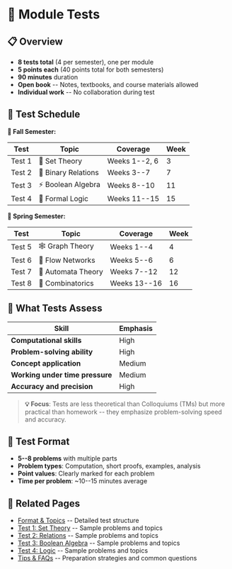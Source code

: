 # 📝 Module Tests

## 📋 Overview

- **8 tests total** (4 per semester), one per module
- **5 points each** (40 points total for both semesters)
- **90 minutes** duration
- **Open book** -- Notes, textbooks, and course materials allowed
- **Individual work** -- No collaboration during test

## 📅 Test Schedule

**🍁 Fall Semester:**

| Test | Topic | Coverage | Week |
|------|-------|----------|------|
| Test 1 | 📐 Set Theory | Weeks 1--2, 6 | 3 |
| Test 2 | 🔗 Binary Relations | Weeks 3--7 | 7 |
| Test 3 | ⚡ Boolean Algebra | Weeks 8--10 | 11 |
| Test 4 | 🧠 Formal Logic | Weeks 11--15 | 15 |

**🌱 Spring Semester:**

| Test | Topic | Coverage | Week |
|------|-------|----------|------|
| Test 5 | 🕸️ Graph Theory | Weeks 1--4 | 4 |
| Test 6 | 🌊 Flow Networks | Weeks 5--6 | 6 |
| Test 7 | 🤖 Automata Theory | Weeks 7--12 | 12 |
| Test 8 | 🎲 Combinatorics | Weeks 13--16 | 16 |

## 🎯 What Tests Assess

| Skill | Emphasis |
|-------|----------|
| **Computational skills** | High |
| **Problem-solving ability** | High |
| **Concept application** | Medium |
| **Working under time pressure** | Medium |
| **Accuracy and precision** | High |

> **💡 Focus**: Tests are less theoretical than Colloquiums (TMs) but more practical than homework -- they emphasize problem-solving speed and accuracy.

## 📄 Test Format

- **5--8 problems** with multiple parts
- **Problem types**: Computation, short proofs, examples, analysis
- **Point values**: Clearly marked for each problem
- **Time per problem**: ~10--15 minutes average

## 🔗 Related Pages

- [Format & Topics](./format.md) -- Detailed test structure
- [Test 1: Set Theory](./test1.md) -- Sample problems and topics
- [Test 2: Relations](./test2.md) -- Sample problems and topics
- [Test 3: Boolean Algebra](./test3.md) -- Sample problems and topics
- [Test 4: Logic](./test4.md) -- Sample problems and topics
- [Tips & FAQs](./tips.md) -- Preparation strategies and common questions

